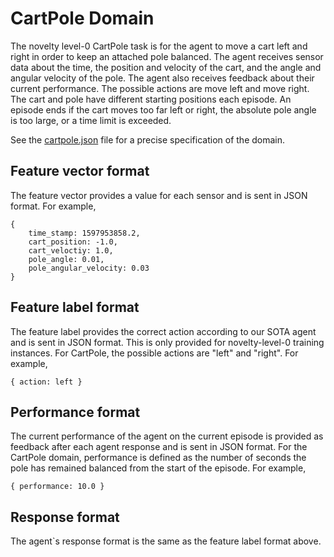 # CartPole Domain

The novelty level-0 CartPole task is for the agent to move a cart left and
right in order to keep an attached pole balanced. The agent receives sensor
data about the time, the position and velocity of the cart, and the angle and
angular velocity of the pole. The agent also receives feedback about their
current performance. The possible actions are move left and move right. The
cart and pole have different starting positions each episode. An episode ends
if the cart moves too far left or right, the absolute pole angle is too large,
or a time limit is exceeded.

See the [cartpole.json](cartpole.json) file for a precise specification of the
domain.

## Feature vector format

The feature vector provides a value for each sensor and is sent in JSON format.
For example,

```
{
	time_stamp: 1597953858.2,
	cart_position: -1.0,
	cart_veloctiy: 1.0,
	pole_angle: 0.01,
	pole_angular_velocity: 0.03
}
```

## Feature label format

The feature label provides the correct action according to our SOTA agent and
is sent in JSON format. This is only provided for novelty-level-0 training
instances. For CartPole, the possible actions are "left" and "right". For
example,

```
{ action: left }
```

## Performance format

The current performance of the agent on the current episode is provided as
feedback after each agent response and is sent in JSON format. For the CartPole
domain, performance is defined as the number of seconds the pole has remained
balanced from the start of the episode. For example,

```
{ performance: 10.0 }
```

## Response format

The agent`s response format is the same as the feature label format above.

